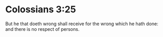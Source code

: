 # Colossians 3:25

But he that doeth wrong shall receive for the wrong which he hath done: and there is no respect of persons.